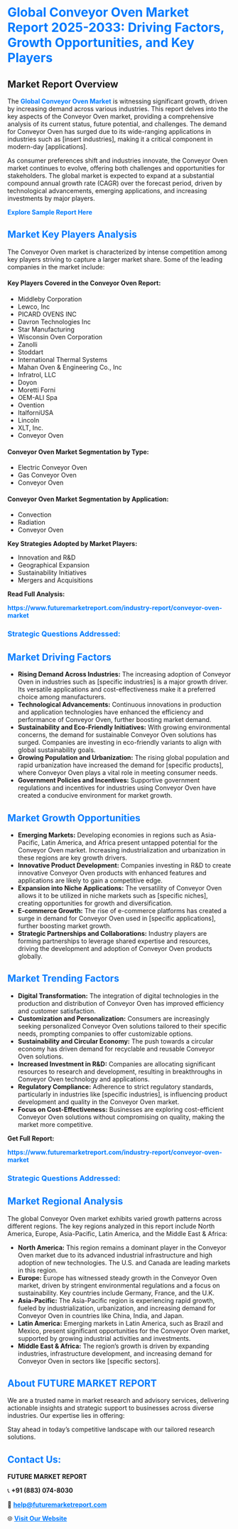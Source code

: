 <h1 style="color: #007BFF;">Global Conveyor Oven Market Report 2025-2033: Driving Factors, Growth Opportunities, and Key Players</h1>

<section id="overview">
<h2>Market Report Overview</h2>
<p>The <a href="https://www.futuremarketreport.com/industry-report/conveyor-oven-market" style="color: #007BFF; text-decoration: none;"><strong>Global Conveyor Oven Market</strong></a> is witnessing significant growth, driven by increasing demand across various industries. This report delves into the key aspects of the Conveyor Oven market, providing a comprehensive analysis of its current status, future potential, and challenges. The demand for Conveyor Oven has surged due to its wide-ranging applications in industries such as [insert industries], making it a critical component in modern-day [applications].</p>
<p>As consumer preferences shift and industries innovate, the Conveyor Oven market continues to evolve, offering both challenges and opportunities for stakeholders. The global market is expected to expand at a substantial compound annual growth rate (CAGR) over the forecast period, driven by technological advancements, emerging applications, and increasing investments by major players.</p>
</section>

<section id="overview">
<p><a href="https://www.futuremarketreport.com/request-sample/reportId=110327" style="color: #007BFF; text-decoration: none;"><strong>Explore Sample Report Here</strong></a></p>
</section>

<section id="key-players">
<h2 style="color: #007BFF;">Market Key Players Analysis</h2>
<p>The Conveyor Oven market is characterized by intense competition among key players striving to capture a larger market share. Some of the leading companies in the market include:</p>
<h4>Key Players Covered in the Conveyor Oven Report:</h4>
<ul><li>Middleby Corporation</li><li>Lewco, Inc</li><li>PICARD OVENS INC</li><li>Davron Technologies Inc</li><li>Star Manufacturing</li><li>Wisconsin Oven Corporation</li><li>Zanolli</li><li>Stoddart</li><li>International Thermal Systems</li><li>Mahan Oven &amp; Engineering Co., Inc</li><li>Infratrol, LLC</li><li>Doyon</li><li>Moretti Forni</li><li>OEM-ALI Spa</li><li>Ovention</li><li>ItalforniUSA</li><li>Lincoln</li><li>XLT, Inc.</li><li>Conveyor Oven</li></ul>
<h4>Conveyor Oven Market Segmentation by Type:</h4>
<ul><li>Electric Conveyor Oven</li><li>Gas Conveyor Oven</li><li>Conveyor Oven</li></ul>

<h4>Conveyor Oven Market Segmentation by Application:</h4>
<ul><li>Convection</li><li>Radiation</li><li>Conveyor Oven</li></ul>
<p><strong>Key Strategies Adopted by Market Players:</strong></p>
<ul>
<li>Innovation and R&D</li>
<li>Geographical Expansion</li>
<li>Sustainability Initiatives</li>
<li>Mergers and Acquisitions</li>
</ul>
</section>

<section>
<p><strong>Read Full Analysis: </strong></p><a href="https://www.futuremarketreport.com/industry-report/conveyor-oven-market" style="color: #007BFF; text-decoration: none;"><strong>https://www.futuremarketreport.com/industry-report/conveyor-oven-market</strong></a>
<h3 style="color: #007BFF;">Strategic Questions Addressed:</h3>
</section>

<section id="driving-factors">
<h2 style="color: #007BFF;">Market Driving Factors</h2>
<ul>
<li><strong>Rising Demand Across Industries:</strong> The increasing adoption of Conveyor Oven in industries such as [specific industries] is a major growth driver. Its versatile applications and cost-effectiveness make it a preferred choice among manufacturers.</li>
<li><strong>Technological Advancements:</strong> Continuous innovations in production and application technologies have enhanced the efficiency and performance of Conveyor Oven, further boosting market demand.</li>
<li><strong>Sustainability and Eco-Friendly Initiatives:</strong> With growing environmental concerns, the demand for sustainable Conveyor Oven solutions has surged. Companies are investing in eco-friendly variants to align with global sustainability goals.</li>
<li><strong>Growing Population and Urbanization:</strong> The rising global population and rapid urbanization have increased the demand for [specific products], where Conveyor Oven plays a vital role in meeting consumer needs.</li>
<li><strong>Government Policies and Incentives:</strong> Supportive government regulations and incentives for industries using Conveyor Oven have created a conducive environment for market growth.</li>
</ul>
</section>

<section id="growth-opportunities">
<h2 style="color: #007BFF;">Market Growth Opportunities</h2>
<ul>
<li><strong>Emerging Markets:</strong> Developing economies in regions such as Asia-Pacific, Latin America, and Africa present untapped potential for the Conveyor Oven market. Increasing industrialization and urbanization in these regions are key growth drivers.</li>
<li><strong>Innovative Product Development:</strong> Companies investing in R&D to create innovative Conveyor Oven products with enhanced features and applications are likely to gain a competitive edge.</li>
<li><strong>Expansion into Niche Applications:</strong> The versatility of Conveyor Oven allows it to be utilized in niche markets such as [specific niches], creating opportunities for growth and diversification.</li>
<li><strong>E-commerce Growth:</strong> The rise of e-commerce platforms has created a surge in demand for Conveyor Oven used in [specific applications], further boosting market growth.</li>
<li><strong>Strategic Partnerships and Collaborations:</strong> Industry players are forming partnerships to leverage shared expertise and resources, driving the development and adoption of Conveyor Oven products globally.</li>
</ul>
</section>

<section id="trending-factors">
<h2 style="color: #007BFF;">Market Trending Factors</h2>
<ul>
<li><strong>Digital Transformation:</strong> The integration of digital technologies in the production and distribution of Conveyor Oven has improved efficiency and customer satisfaction.</li>
<li><strong>Customization and Personalization:</strong> Consumers are increasingly seeking personalized Conveyor Oven solutions tailored to their specific needs, prompting companies to offer customizable options.</li>
<li><strong>Sustainability and Circular Economy:</strong> The push towards a circular economy has driven demand for recyclable and reusable Conveyor Oven solutions.</li>
<li><strong>Increased Investment in R&D:</strong> Companies are allocating significant resources to research and development, resulting in breakthroughs in Conveyor Oven technology and applications.</li>
<li><strong>Regulatory Compliance:</strong> Adherence to strict regulatory standards, particularly in industries like [specific industries], is influencing product development and quality in the Conveyor Oven market.</li>
<li><strong>Focus on Cost-Effectiveness:</strong> Businesses are exploring cost-efficient Conveyor Oven solutions without compromising on quality, making the market more competitive.</li>
</ul>
</section>

<section>
<p><strong>Get Full Report: </strong></p><a href="https://www.futuremarketreport.com/industry-report/conveyor-oven-market" style="color: #007BFF; text-decoration: none;"><strong>https://www.futuremarketreport.com/industry-report/conveyor-oven-market</strong></a>
<h3 style="color: #007BFF;">Strategic Questions Addressed:</h3>
</section>


<section id="regional-analysis">
<h2 style="color: #007BFF;">Market Regional Analysis</h2>
<p>The global Conveyor Oven market exhibits varied growth patterns across different regions. The key regions analyzed in this report include North America, Europe, Asia-Pacific, Latin America, and the Middle East & Africa:</p>
<ul>
<li><strong>North America:</strong> This region remains a dominant player in the Conveyor Oven market due to its advanced industrial infrastructure and high adoption of new technologies. The U.S. and Canada are leading markets in this region.</li>
<li><strong>Europe:</strong> Europe has witnessed steady growth in the Conveyor Oven market, driven by stringent environmental regulations and a focus on sustainability. Key countries include Germany, France, and the U.K.</li>
<li><strong>Asia-Pacific:</strong> The Asia-Pacific region is experiencing rapid growth, fueled by industrialization, urbanization, and increasing demand for Conveyor Oven in countries like China, India, and Japan.</li>
<li><strong>Latin America:</strong> Emerging markets in Latin America, such as Brazil and Mexico, present significant opportunities for the Conveyor Oven market, supported by growing industrial activities and investments.</li>
<li><strong>Middle East & Africa:</strong> The region’s growth is driven by expanding industries, infrastructure development, and increasing demand for Conveyor Oven in sectors like [specific sectors].</li>
</ul>
</section>

<footer>
<h2 style="color: #007BFF;">About FUTURE MARKET REPORT</h2>
<p>We are a trusted name in market research and advisory services, delivering actionable insights and strategic support to businesses across diverse industries. Our expertise lies in offering:</p>

<p>Stay ahead in today’s competitive landscape with our tailored research solutions.</p>

<h2 style="color: #007BFF;">Contact Us:</h2>
<p><strong>FUTURE MARKET REPORT</strong></p>
<p>📞 <strong>+91 (883) 074-8030</strong></p>
<p>📧 <strong><a href="mailto:help@futuremarketreport.com" style="color: #007BFF;">help@futuremarketreport.com</a></strong></p>
<p>🌐 <strong><a href="https://www.futuremarketreport.com/" style="color: #007BFF;">Visit Our Website</a></strong></p>
</footer>